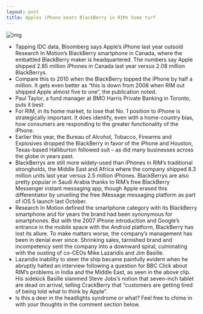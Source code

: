 ```yaml
---
layout: post
title: Apples iPhone beats BlackBerry in RIMs home turf
---
```

![img](http://media.idownloadblog.com/wp-content/uploads/2012/03/Apple-vs-RIM.jpg)
* Tapping IDC data, Bloomberg says Apple’s iPhone last year outsold Research In Motion’s BlackBerry smartphone in Canada, where the embattled BlackBerry maker is headquartered. The numbers say Apple shipped 2.85 million iPhones in Canada last year versus 2.08 million BlackBerrys.
* Compare this to 2010 when the BlackBerry topped the iPhone by half a million. It gets even better as “this is down from 2008 when RIM out shipped Apple almost five to one”, the publication noted.
* Paul Taylor, a fund manager at BMO Harris Private Banking in Toronto, puts it best:
* For RIM, in its home market, to lose that No. 1 position to iPhone is strategically important. It does identify, even with a home-country bias, how consumers are responding to the greater functionality of the iPhone.
* Earlier this year, the Bureau of Alcohol, Tobacco, Firearms and Explosives dropped the BlackBerry in favor of the iPhone and Houston, Texas-based Halliburton followed suit – as did many businesses across the globe in years past.
* BlackBerrys are still more widely-used than iPhones in RIM’s traditional strongholds, the Middle East and Africa where the company shipped 8.3 million units last year versus 2.5 million iPhones. BlackBerrys are also pretty popular in Saudi Arabia thanks to RIM’s free BlackBerry Messenger instant messaging app, though Apple erased this differentiator by unveiling the free iMessage messaging platform as part of iOS 5 launch last October.
* Research In Motion defined the smartphone category with its BlackBerry smartphone and for years the brand had been synonymous for smartphones. But with the 2007 iPhone introduction and Google’s entrance in the mobile space with the Android platform, BlackBerry has lost its allure. To make matters worse, the company’s management has been in denial ever since. Shrinking sales, tarnished brand and incompetency sent the company into a downward spiral, culminating with the ousting of co-CEOs Mike Lazaridis and Jim Basille.
* Lazaridis inability to steer the ship became painfully evident when he abruptly halted an interview following a question for BBC Click about RIM’s problems in India and the Middle East, as seen in the above clip. His sidekick Basille slammed Steve Jobs’s notion that seven-inch tablet are dead on arrival, telling CrackBerry that “customers are getting tired of being told what to think by Apple”.
* Is this a deer in the headlights syndrome or what? Feel free to chime in with your thoughts in the comment section below.

